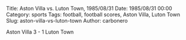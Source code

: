 Title: Aston Villa vs. Luton Town, 1985/08/31
Date: 1985/08/31 00:00
Category: sports
Tags: football, football scores, Aston Villa, Luton Town
Slug: aston-villa-vs-luton-town
Author: carbonero


Aston Villa 3 - 1 Luton Town
